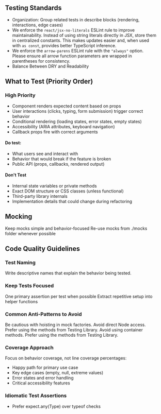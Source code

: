 ## Testing Standards

- Organization: Group related tests in describe blocks (rendering, interactions, edge cases)
- We enforce the `react/jsx-no-literals` ESLint rule to improve maintainability. Instead of using string literals directly in JSX, store them in centralized constants. This makes updates easier and, when used with `as const`, provides better TypeScript inference.
- We enforce the `arrow-parens` ESLint rule with the `"always"` option. Please ensure all arrow function parameters are wrapped in parentheses for consistency.
- Balance Between DRY and Readability

## What to Test (Priority Order)

### High Priority

- Component renders expected content based on props
- User interactions (clicks, typing, form submission) trigger correct behavior
- Conditional rendering (loading states, error states, empty states)
- Accessibility (ARIA attributes, keyboard navigation)
- Callback props fire with correct arguments

#### Do test:

- What users see and interact with
- Behavior that would break if the feature is broken
- Public API (props, callbacks, rendered output)

#### Don't Test

- Internal state variables or private methods
- Exact DOM structure or CSS classes (unless functional)
- Third-party library internals
- Implementation details that could change during refactoring

## Mocking

Keep mocks simple and behavior-focused
Re-use mocks from ./mocks folder whenever possible

## Code Quality Guidelines

### Test Naming

Write descriptive names that explain the behavior being tested.

### Keep Tests Focused

One primary assertion per test when possible
Extract repetitive setup into helper functions

### Common Anti-Patterns to Avoid

Be cautious with hoisting in mock factories.
Avoid direct Node access. Prefer using the methods from Testing Library.
Avoid using container methods. Prefer using the methods from Testing Library.

### Coverage Approach

Focus on behavior coverage, not line coverage percentages:

- Happy path for primary use case
- Key edge cases (empty, null, extreme values)
- Error states and error handling
- Critical accessibility features

### Idiomatic Test Assertions

- Prefer expect.any(Type) over typeof checks
